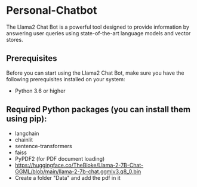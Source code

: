 # Personal-Chatbot
The Llama2 Chat Bot is a powerful tool designed to provide information by answering user queries using state-of-the-art language models and vector stores.
## Prerequisites
Before you can start using the Llama2 Chat Bot, make sure you have the following prerequisites installed on your system:

- Python 3.6 or higher
## Required Python packages (you can install them using pip):
- langchain
- chainlit
- sentence-transformers
- faiss
- PyPDF2 (for PDF document loading)
- https://huggingface.co/TheBloke/Llama-2-7B-Chat-GGML/blob/main/llama-2-7b-chat.ggmlv3.q8_0.bin
- Create a folder "Data" and add the pdf in it
